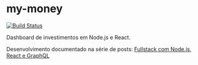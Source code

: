 # my-money

[![Build Status](https://travis-ci.org/doug2k1/my-money.svg?branch=master)](https://travis-ci.org/doug2k1/my-money)

Dashboard de investimentos em Node.js e React.

Desenvolvimento documentado na série de posts: [Fullstack com Node.js, React e GraphQL](https://blog.dmatoso.com/fullstack-node-react-graphql-introducao-2c2f18c757c4)
